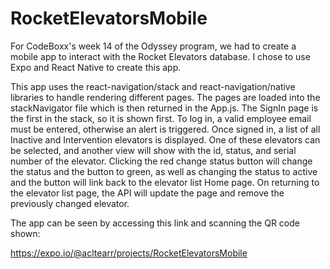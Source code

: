 # RocketElevatorsMobile

For CodeBoxx's week 14 of the Odyssey program, we had to create a mobile app to interact with the Rocket Elevators database. I chose to use Expo and React Native to create this app.

This app uses the react-navigation/stack and react-navigation/native libraries to handle rendering different pages. The pages are loaded into the stackNavigator file which is then returned in the App.js. The SignIn page is the first in the stack, so it is shown first. To log in, a valid employee email must be entered, otherwise an alert is triggered. Once signed in, a list of all Inactive and Intervention elevators is displayed. One of these elevators can be selected, and another view will show with the id, status, and serial number of the elevator. Clicking the red change status button will change the status and the button to green, as well as changing the status to active and the button will link back to the elevator list Home page. On returning to the elevator list page, the API will update the page and remove the previously changed elevator.

The app can be seen by accessing this link and scanning the QR code shown:

https://expo.io/@acltearr/projects/RocketElevatorsMobile
